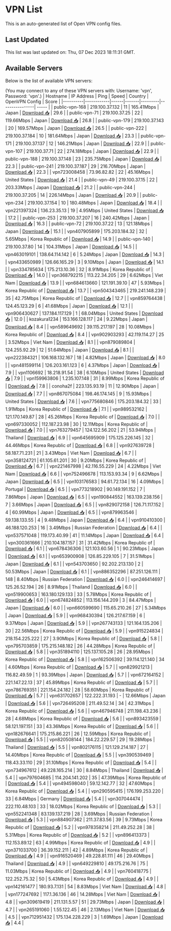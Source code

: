 # VPN List

This is an auto-generated list of Open VPN config files.

## Last Updated

This list was last updated on: Thu, 07 Dec 2023 18:11:31 GMT.

## Available Servers

Below is the list of available VPN servers:

(You may connect to any of these VPN servers with: Username: 'vpn', Password: 'vpn'.)
| Hostname | IP Address | Ping | Speed | Country | OpenVPN Config | Score |
|----------|------------|------|-------|---------|----------------| ----- |
| public-vpn-168 | 219.100.37.132 | 11 | 165.41Mbps | Japan | [Download 📥](./configs/server_0_JP.ovpn) | 29.6 |
| public-vpn-71 | 219.100.37.25 | 22 | 119.66Mbps | Japan | [Download 📥](./configs/server_1_JP.ovpn) | 26.8 |
| public-vpn-179 | 219.100.37.143 | 20 | 169.57Mbps | Japan | [Download 📥](./configs/server_2_JP.ovpn) | 26.5 |
| public-vpn-222 | 219.100.37.184 | 10 | 181.64Mbps | Japan | [Download 📥](./configs/server_3_JP.ovpn) | 23.3 |
| public-vpn-171 | 219.100.37.137 | 12 | 146.21Mbps | Japan | [Download 📥](./configs/server_4_JP.ovpn) | 22.9 |
| public-vpn-107 | 219.100.37.71 | 22 | 274.18Mbps | Japan | [Download 📥](./configs/server_5_JP.ovpn) | 22.9 |
| public-vpn-188 | 219.100.37.148 | 23 | 235.75Mbps | Japan | [Download 📥](./configs/server_6_JP.ovpn) | 22.3 |
| public-vpn-241 | 219.100.37.187 | 29 | 216.70Mbps | Japan | [Download 📥](./configs/server_7_JP.ovpn) | 22.3 |
| vpn723008458 | 73.96.82.82 | 22 | 45.16Mbps | United States | [Download 📥](./configs/server_8_US.ovpn) | 21.4 |
| public-vpn-49 | 219.100.37.15 | 22 | 203.33Mbps | Japan | [Download 📥](./configs/server_9_JP.ovpn) | 21.2 |
| public-vpn-244 | 219.100.37.205 | 14 | 226.14Mbps | Japan | [Download 📥](./configs/server_10_JP.ovpn) | 20.9 |
| public-vpn-234 | 219.100.37.154 | 10 | 180.48Mbps | Japan | [Download 📥](./configs/server_11_JP.ovpn) | 18.4 |
| vpn221397324 | 136.23.35.13 | 19 | 4.95Mbps | United States | [Download 📥](./configs/server_12_US.ovpn) | 17.2 |
| public-vpn-253 | 219.100.37.207 | 16 | 240.42Mbps | Japan | [Download 📥](./configs/server_13_JP.ovpn) | 16.3 |
| public-vpn-72 | 219.100.37.22 | 13 | 121.18Mbps | Japan | [Download 📥](./configs/server_14_JP.ovpn) | 15.1 |
| vpn407905899 | 175.203.184.32 | 32 | 5.65Mbps | Korea Republic of | [Download 📥](./configs/server_15_KR.ovpn) | 14.9 |
| public-vpn-140 | 219.100.37.80 | 14 | 104.31Mbps | Japan | [Download 📥](./configs/server_16_JP.ovpn) | 14.5 |
| vpn463019101 | 138.64.114.142 | 6 | 5.24Mbps | Japan | [Download 📥](./configs/server_17_JP.ovpn) | 14.3 |
| vpn433650989 | 126.66.165.29 | 3 | 9.10Mbps | Japan | [Download 📥](./configs/server_18_JP.ovpn) | 14.1 |
| vpn334785634 | 175.213.10.36 | 32 | 8.91Mbps | Korea Republic of | [Download 📥](./configs/server_19_KR.ovpn) | 14.0 |
| vpn368792215 | 113.22.34.205 | 29 | 6.62Mbps | Viet Nam | [Download 📥](./configs/server_20_VN.ovpn) | 13.9 |
| vpn684613660 | 121.191.39.10 | 47 | 5.93Mbps | Korea Republic of | [Download 📥](./configs/server_21_KR.ovpn) | 13.7 |
| vpn504343465 | 219.241.148.239 | 35 | 42.75Mbps | Korea Republic of | [Download 📥](./configs/server_22_KR.ovpn) | 12.7 |
| vpn859764438 | 124.45.123.29 | 6 | 41.68Mbps | Japan | [Download 📥](./configs/server_23_JP.ovpn) | 12.1 |
| vpn906430627 | 137.184.117.129 | 1 | 68.04Mbps | United States | [Download 📥](./configs/server_24_US.ovpn) | 12.0 |
| kozakura1234 | 153.166.128.117 | 24 | 9.22Mbps | Japan | [Download 📥](./configs/server_25_JP.ovpn) | 8.4 |
| vpn589649692 | 39.115.217.197 | 28 | 10.08Mbps | Korea Republic of | [Download 📥](./configs/server_26_KR.ovpn) | 8.4 |
| vpn902903293 | 42.119.114.27 | 25 | 3.52Mbps | Viet Nam | [Download 📥](./configs/server_27_VN.ovpn) | 8.1 |
| vpn879089804 | 124.255.92.29 | 12 | 51.64Mbps | Japan | [Download 📥](./configs/server_28_JP.ovpn) | 8.1 |
| vpn222384321 | 106.168.132.167 | 18 | 4.82Mbps | Japan | [Download 📥](./configs/server_29_JP.ovpn) | 8.0 |
| vpn481599114 | 126.203.161.123 | 6 | 4.37Mbps | Japan | [Download 📥](./configs/server_30_JP.ovpn) | 7.9 |
| vpn1106692 | 18.218.91.54 | 38 | 6.10Mbps | United States | [Download 📥](./configs/server_31_US.ovpn) | 7.9 |
| vpn159963806 | 1.235.107.148 | 31 | 8.99Mbps | Korea Republic of | [Download 📥](./configs/server_32_KR.ovpn) | 7.8 |
| conoha2f | 223.135.93.19 | 11 | 12.90Mbps | Japan | [Download 📥](./configs/server_33_JP.ovpn) | 7.7 |
| vpn867075084 | 198.46.174.145 | 9 | 15.93Mbps | United States | [Download 📥](./configs/server_34_US.ovpn) | 7.6 |
| vpn775680846 | 175.203.184.32 | 33 | 1.91Mbps | Korea Republic of | [Download 📥](./configs/server_35_KR.ovpn) | 7.1 |
| vpn989532162 | 121.170.149.87 | 28 | 45.26Mbps | Korea Republic of | [Download 📥](./configs/server_36_KR.ovpn) | 7.0 |
| vpn697330052 | 112.187.23.98 | 30 | 12.11Mbps | Korea Republic of | [Download 📥](./configs/server_37_KR.ovpn) | 7.0 |
| vpn763279457 | 124.122.56.202 | 21 | 53.94Mbps | Thailand | [Download 📥](./configs/server_38_TH.ovpn) | 6.9 |
| vpn645695909 | 175.125.226.145 | 32 | 44.46Mbps | Korea Republic of | [Download 📥](./configs/server_39_KR.ovpn) | 6.8 |
| vpn927639728 | 58.187.71.231 | 21 | 3.43Mbps | Viet Nam | [Download 📥](./configs/server_40_VN.ovpn) | 6.7 |
| vpn358124721 | 61.105.61.201 | 30 | 9.20Mbps | Korea Republic of | [Download 📥](./configs/server_41_KR.ovpn) | 6.7 |
| vpn221467998 | 42.116.55.229 | 24 | 4.22Mbps | Viet Nam | [Download 📥](./configs/server_42_VN.ovpn) | 6.6 |
| vpn752496678 | 113.153.93.34 | 9 | 6.62Mbps | Japan | [Download 📥](./configs/server_43_JP.ovpn) | 6.5 |
| vpn103176583 | 94.61.72.134 | 16 | 4.09Mbps | Portugal | [Download 📥](./configs/server_44_PT.ovpn) | 6.5 |
| vpn773218902 | 90.149.191.152 | 7 | 7.86Mbps | Japan | [Download 📥](./configs/server_45_JP.ovpn) | 6.5 |
| vpn190844552 | 163.139.238.156 | 7 | 3.66Mbps | Japan | [Download 📥](./configs/server_46_JP.ovpn) | 6.5 |
| vpn829072158 | 126.71.117.152 | 4 | 60.99Mbps | Japan | [Download 📥](./configs/server_47_JP.ovpn) | 6.5 |
| vpn879963546 | 59.138.133.55 | 4 | 9.48Mbps | Japan | [Download 📥](./configs/server_48_JP.ovpn) | 6.4 |
| vpn910410300 | 46.188.120.253 | 16 | 3.49Mbps | Russian Federation | [Download 📥](./configs/server_49_RU.ovpn) | 6.4 |
| vpn537571048 | 119.173.40.99 | 41 | 11.14Mbps | Japan | [Download 📥](./configs/server_50_JP.ovpn) | 6.4 |
| vpn300361666 | 210.104.187.157 | 31 | 31.42Mbps | Korea Republic of | [Download 📥](./configs/server_51_KR.ovpn) | 6.1 |
| vpn678436306 | 121.103.60.56 | 1 | 90.23Mbps | Japan | [Download 📥](./configs/server_52_JP.ovpn) | 6.1 |
| vpn653900908 | 126.85.229.105 | 7 | 31.51Mbps | Japan | [Download 📥](./configs/server_53_JP.ovpn) | 6.1 |
| vpn543703650 | 92.202.213.130 | 2 | 50.53Mbps | Japan | [Download 📥](./configs/server_54_JP.ovpn) | 6.1 |
| vpn886352296 | 87.251.126.111 | 148 | 8.40Mbps | Russian Federation | [Download 📥](./configs/server_55_RU.ovpn) | 6.0 |
| vpn246414697 | 125.26.52.194 | 26 | 8.91Mbps | Thailand | [Download 📥](./configs/server_56_TH.ovpn) | 6.0 |
| vpn519900653 | 163.180.129.133 | 33 | 5.78Mbps | Korea Republic of | [Download 📥](./configs/server_57_KR.ovpn) | 6.0 |
| vpn674824852 | 113.156.144.209 | 3 | 84.47Mbps | Japan | [Download 📥](./configs/server_58_JP.ovpn) | 6.0 |
| vpn660599690 | 115.65.210.26 | 27 | 5.34Mbps | Japan | [Download 📥](./configs/server_59_JP.ovpn) | 5.9 |
| vpn968430394 | 126.217.67.159 | 6 | 9.37Mbps | Japan | [Download 📥](./configs/server_60_JP.ovpn) | 5.9 |
| vpn267743133 | 121.164.135.206 | 30 | 22.56Mbps | Korea Republic of | [Download 📥](./configs/server_61_KR.ovpn) | 5.9 |
| vpn915224834 | 218.154.225.222 | 27 | 3.90Mbps | Korea Republic of | [Download 📥](./configs/server_62_KR.ovpn) | 5.8 |
| vpn795703859 | 175.215.148.182 | 26 | 44.28Mbps | Korea Republic of | [Download 📥](./configs/server_63_KR.ovpn) | 5.8 |
| vpn351894110 | 125.137.105.28 | 26 | 28.95Mbps | Korea Republic of | [Download 📥](./configs/server_64_KR.ovpn) | 5.8 |
| vpn162506392 | 39.114.121.140 | 34 | 4.60Mbps | Korea Republic of | [Download 📥](./configs/server_65_KR.ovpn) | 5.7 |
| vpn829921213 | 116.82.49.59 | 1 | 93.39Mbps | Japan | [Download 📥](./configs/server_66_JP.ovpn) | 5.7 |
| vpn672164152 | 221.147.22.13 | 37 | 45.89Mbps | Korea Republic of | [Download 📥](./configs/server_67_KR.ovpn) | 5.7 |
| vpn786769351 | 221.154.24.182 | 28 | 58.60Mbps | Korea Republic of | [Download 📥](./configs/server_68_KR.ovpn) | 5.7 |
| vpn631702657 | 122.222.31.193 | - | 12.66Mbps | Japan | [Download 📥](./configs/server_69_JP.ovpn) | 5.6 |
| vpn726495208 | 211.49.52.14 | 34 | 42.31Mbps | Korea Republic of | [Download 📥](./configs/server_70_KR.ovpn) | 5.6 |
| vpn467946748 | 211.198.43.236 | 28 | 4.68Mbps | Korea Republic of | [Download 📥](./configs/server_71_KR.ovpn) | 5.6 |
| vpn893423559 | 58.121.197.151 | 33 | 43.36Mbps | Korea Republic of | [Download 📥](./configs/server_72_KR.ovpn) | 5.6 |
| vpn182676641 | 175.215.86.221 | 26 | 12.59Mbps | Korea Republic of | [Download 📥](./configs/server_73_KR.ovpn) | 5.5 |
| vpn820508144 | 184.22.229.57 | 29 | 19.28Mbps | Thailand | [Download 📥](./configs/server_74_TH.ovpn) | 5.5 |
| vpn802176115 | 121.129.214.187 | 27 | 14.40Mbps | Korea Republic of | [Download 📥](./configs/server_75_KR.ovpn) | 5.5 |
| vpn390539469 | 118.43.33.110 | 29 | 31.10Mbps | Korea Republic of | [Download 📥](./configs/server_76_KR.ovpn) | 5.4 |
| vpn734967612 | 49.228.165.214 | 30 | 8.84Mbps | Thailand | [Download 📥](./configs/server_77_TH.ovpn) | 5.4 |
| vpn797604685 | 114.204.141.202 | 35 | 47.39Mbps | Korea Republic of | [Download 📥](./configs/server_78_KR.ovpn) | 5.4 |
| vpn494598040 | 59.12.142.77 | 32 | 47.60Mbps | Korea Republic of | [Download 📥](./configs/server_79_KR.ovpn) | 5.4 |
| vpn290595415 | 176.199.253.220 | 33 | 6.84Mbps | Germany | [Download 📥](./configs/server_80_DE.ovpn) | 5.4 |
| vpn307044474 | 222.110.48.103 | 33 | 18.02Mbps | Korea Republic of | [Download 📥](./configs/server_81_KR.ovpn) | 5.3 |
| vpn552241348 | 83.139.137.219 | 28 | 3.69Mbps | Russian Federation | [Download 📥](./configs/server_82_RU.ovpn) | 5.3 |
| vpn884907362 | 211.37.83.56 | 39 | 9.73Mbps | Korea Republic of | [Download 📥](./configs/server_83_KR.ovpn) | 5.2 |
| vpn978358214 | 211.49.252.28 | 38 | 5.31Mbps | Korea Republic of | [Download 📥](./configs/server_84_KR.ovpn) | 5.2 |
| vpn896413373 | 112.153.89.12 | 63 | 4.99Mbps | Korea Republic of | [Download 📥](./configs/server_85_KR.ovpn) | 4.9 |
| vpn371033700 | 36.39.152.211 | 42 | 4.89Mbps | Korea Republic of | [Download 📥](./configs/server_86_KR.ovpn) | 4.9 |
| vpn916520469 | 49.228.81.111 | 46 | 29.40Mbps | Thailand | [Download 📥](./configs/server_87_TH.ovpn) | 4.9 |
| vpn649229810 | 49.175.216.76 | 75 | 11.03Mbps | Korea Republic of | [Download 📥](./configs/server_88_KR.ovpn) | 4.9 |
| vpn760418775 | 122.252.75.32 | 50 | 5.43Mbps | Korea Republic of | [Download 📥](./configs/server_89_KR.ovpn) | 4.9 |
| vpn142161477 | 180.93.7.131 | 54 | 8.83Mbps | Viet Nam | [Download 📥](./configs/server_90_VN.ovpn) | 4.8 |
| vpn177247692 | 117.1.36.136 | 46 | 14.28Mbps | Viet Nam | [Download 📥](./configs/server_91_VN.ovpn) | 4.8 |
| vpn309619419 | 211.131.5.57 | 51 | 29.73Mbps | Japan | [Download 📥](./configs/server_92_JP.ovpn) | 4.7 |
| vpn265191060 | 1.55.122.45 | 46 | 2.13Mbps | Viet Nam | [Download 📥](./configs/server_93_VN.ovpn) | 4.5 |
| vpn712951432 | 175.134.228.229 | 3 | 1.69Mbps | Japan | [Download 📥](./configs/server_94_JP.ovpn) | 4.4 |
